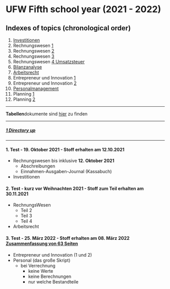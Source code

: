 # UFW Fifth school year (2021 - 2022)

Indexes of topics (chronological order)
-------------------------------------

1. [Investitionen](./Investitionen.md)
2. Rechnungswesen [1](./RechnungsWesen1.doc)
3. Rechnungswesen [2](./RechnungsWesen2.doc)
4. Rechnungswesen [3](./RechnungsWesen3.doc)
5. Rechnungswesen [4 Umsatzsteuer](./RechnungsWesen4UST.doc)
6. [Bilanzanalyse](./Bilanzanalyse.md)
7. [Arbeitsrecht](./AR.docx)
8. Entrepreneur und Innovation [1](./Entrepreneur_und_Innovation_1._Teil.docx)
9. Entrepreneur und Innovation <a href="./Entrepreneur und Innovation 2. Teil.docx">2</a>
10. <a href="./Personalmanagement 5 HWII 2020 21.docx">Personalmanagement</a>
11. Planning [1](./Planning5AHWII.docx)
12. Planning [2](./Planning2_HWII.docx)

----

**Tabellen**dokumente sind [hier](./Tabellen/) zu finden

----

##### [1 Directory u](./../README.md)[p](https://archive.org/details/Electro_Freddy_1984_Amsoft)

----

#### **1. Test - 19. Oktober 2021 - Stoff erhalten am 12.10.2021**
   - Rechnungswesen bis inklusive **12. Oktober 2021**
      - Abschreibungen
	  - Einnahmen-Ausgaben-Journal (Kassabuch)
   - Investitionen

#### **2. Test - kurz vor Weihnachten 2021 - Stoff zum Teil erhalten am 30.11.2021**
   - RechnungsWesen
	  - Teil 2
	  - Teil 3
	  - Teil 4
   - Arbeitsrecht

#### **3. Test - 25. März 2022 - Stoff erhalten am 08. März 2022** [Zusammenfassung von 63 Seiten](./Zusammenfassung_TestNr3.md)
- Entrepreneur und Innovation (1 und 2)
- Personal (das große Skript)
   - bei Verrechnung
      - keine Werte
      - keine Berechnungen
      - nur welche Bestandteile
